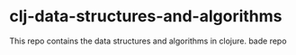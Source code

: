# clj-data-structures-and-algorithms
This repo contains the data structures and algorithms in clojure.
bade repo
